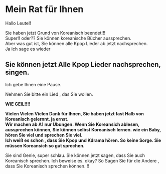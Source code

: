 # Mein Rat für Ihnen

Hallo Leute!!

Sie haben jetzt Grund von Koreanisch beendet!!!\
Super!! oder?? Sie können koreanische Bücher aussprechen.\
Aber was gut ist, Sie können alle Kpop Lieder ab jetzt nachsprechen. \
Ja ich sage es wieder



## Sie können jetzt Alle Kpop Lieder nachsprechen, singen.



Ich gebe Ihnen eine Pause.

Nehmen Sie bitte ein Lied , das Sie wollen.

**WIE GEIL!!!!**



**Vielen Vielen Vielen Dank für Ihnen, Sie haben jetzt fast Halb von Koreanisch gelernnt. ja ernst.**\
**Wir machen ab A1 nur Übungen. Wenn Sie Koreansich ablesen, aussprechen können, Sie können selbst Koreanisch lernen. wie ein Baby, hören Sie viel und sprechen Sie viel.** \
**Ich weiß es schon , dass Sie Kpop und Kdrama hören. So keine Sorge. Sie müssen Koreansich so gut sprechen.**&#x20;



Sie sind Genie, super schlau. SIe können jetzt sagen, dass Sie auch Koreanisch sprechen. Ich beweise es. okay? So Sagen Sie für die Andere , dass Sie Koreanisch sprechen können. !!&#x20;

